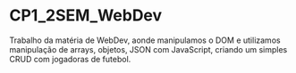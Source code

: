 # CP1_2SEM_WebDev
Trabalho da matéria de WebDev, aonde manipulamos o DOM e utilizamos manipulação de arrays, objetos, JSON com JavaScript, criando um simples CRUD com jogadoras de futebol.

